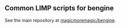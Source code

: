 ## Common LIMP scripts for bengine
See the main repository at
[magicmoremagic/bengine](https://github.com/magicmoremagic/bengine).
